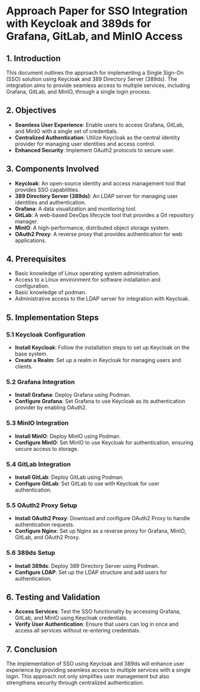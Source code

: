 # Approach Paper for SSO Integration with Keycloak and 389ds for Grafana, GitLab, and MinIO Access
## 1. Introduction

This document outlines the approach for implementing a Single Sign-On (SSO) solution using Keycloak and 389 Directory Server (389ds). The integration aims to provide seamless access to multiple services, including Grafana, GitLab, and MinIO, through a single login process.

## 2. Objectives

- **Seamless User Experience**: Enable users to access Grafana, GitLab, and MinIO with a single set of credentials.
- **Centralized Authentication**: Utilize Keycloak as the central identity provider for managing user identities and access control.
- **Enhanced Security**: Implement OAuth2 protocols to secure user.

## 3. Components Involved

- **Keycloak**: An open-source identity and access management tool that provides SSO capabilities.
- **389 Directory Server (389ds)**: An LDAP server for managing user identities and authentication.
- **Grafana**: A data visualization and monitoring tool.
- **GitLab**: A web-based DevOps lifecycle tool that provides a Git repository manager.
- **MinIO**: A high-performance, distributed object storage system.
- **OAuth2 Proxy**: A reverse proxy that provides authentication for web applications.

## 4. Prerequisites

- Basic knowledge of Linux operating system administration.
- Access to a Linux environment for software installation and configuration.
- Basic knowledge of podman.
- Administrative access to the LDAP server for integration with Keycloak.

## 5. Implementation Steps

### 5.1 Keycloak Configuration

- **Install Keycloak**: Follow the installation steps to set up Keycloak on the base system.
- **Create a Realm**: Set up a realm in Keycloak for managing users and clients.

### 5.2 Grafana Integration

- **Install Grafana**: Deploy Grafana using Podman.
- **Configure Grafana**: Set Grafana to use Keycloak as its authentication provider by enabling OAuth2.

### 5.3 MinIO Integration

- **Install MinIO**: Deploy MinIO using Podman.
- **Configure MinIO**: Set MinIO to use Keycloak for authentication, ensuring secure access to storage.

### 5.4 GitLab Integration

- **Install GitLab**: Deploy GitLab using Podman.
- **Configure GitLab**: Set GitLab to use with Keycloak for user authentication.

### 5.5 OAuth2 Proxy Setup

- **Install OAuth2 Proxy**: Download and configure OAuth2 Proxy to handle authentication requests.
- **Configure Nginx**: Set up Nginx as a reverse proxy for Grafana, MinIO, GitLab, and OAuth2 Proxy.

### 5.6 389ds Setup

- **Install 389ds**: Deploy 389 Directory Server using Podman.
- **Configure LDAP**: Set up the LDAP structure and add users for authentication.

## 6. Testing and Validation

- **Access Services**: Test the SSO functionality by accessing Grafana, GitLab, and MinIO using Keycloak credentials.
- **Verify User Authentication**: Ensure that users can log in once and access all services without re-entering credentials.

## 7. Conclusion

The implementation of SSO using Keycloak and 389ds will enhance user experience by providing seamless access to multiple services with a single login. This approach not only simplifies user management but also strengthens security through centralized authentication.
